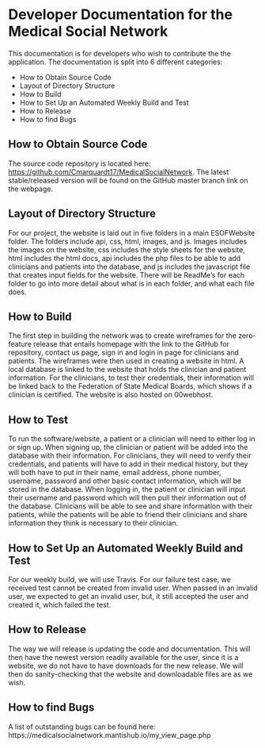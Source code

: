 <h1>Developer Documentation for the Medical Social Network</h1>

This documentation is for developers who wish to contribute the the application.  The documentation is split into 6 different categories:

* How to Obtain Source Code
* Layout of Directory Structure
* How to Build
* How to Set Up an Automated Weekly Build and Test
* How to Release
* How to find Bugs

<h2>How to Obtain Source Code</h2>

The source code repository is located here: https://github.com/Cmarquardt17/MedicalSocialNetwork.
The latest stable/released version will be found on the GitHub master branch link on the webpage.

<h2>Layout of Directory Structure</h2>
For our project, the website is laid out in five folders in a main ESOFWebsite folder. The folders include api, css, html, images, and js. Images includes the images on the website, css includes the style sheets for the website, html includes the html docs, api includes the php files to be able to add clinicians and patients into the database, and js includes the javascript file that creates input fields for the website. There will be ReadMe’s for each folder to go into more detail about what is in each folder, and what each file does.

<h2>How to Build</h2>
The first step in building the network was to create wireframes for the zero-feature release that entails homepage with the link to the GitHub for repository, contact us page, sign in and login in page for clinicians and patients. The wireframes were then used in creating a website in html. A local database is linked to the website that holds the clinician and patient information. For the clinicians, to test their credentials, their information will be linked back to the Federation of State Medical Boards, which shows if a clinician is certified.   The website is also hosted on 00webhost. 

<h2>How to Test</h2>
To run the software/website, a patient or a clinician will need to either log in or sign up. When signing up, the clinician or patient will be added into the database with their information. For clinicians, they will need to verify their credentials, and patients will have to add in their medical history, but they will both have to put in their name, email address, phone number, username, password and other basic contact information, which will be stored in the database. When logging in, the patient or clinician will input their username and password which will then pull their information out of the database. Clinicians will be able to see and share information with their patients, while the patients will be able to friend their clinicians and share information they think is necessary to their clinician.

<h2>How to Set Up an Automated Weekly Build and Test</h2>
For our weekly build, we will use Travis. For our failure test case, we received test cannot be created from invalid user. When passed in an invalid user, we expected to get an invalid user, but, it still accepted the user and created it, which failed the test. 

<h2>How to Release</h2>
The way we will release is updating the code and documentation. This will then have the newest version readily available for the user, since it is a website, we do not have to have downloads for the new release. We will then do sanity-checking that the website and downloadable files are as we wish. 

<h2>How to find Bugs</h2>
A list of outstanding bugs can be found here:  https://medicalsocialnetwork.mantishub.io/my_view_page.php
